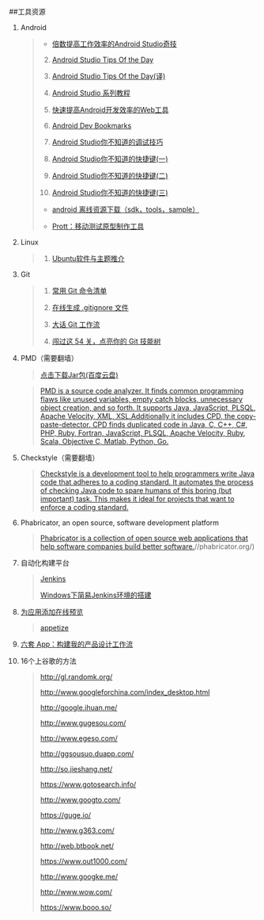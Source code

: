 ##工具资源

1. Android

	>* [倍数提高工作效率的Android Studio奇技](http://zlv.me/posts/2015/07/13/14_android-studio-tips/)
	>
	>2. [Android Studio Tips Of the Day](http://www.developerphil.com/android-studio-tips-of-the-day-roundup-1/)
	>
	>3. [Android Studio Tips Of the Day(译)](http://blog.csdn.net/growth58/article/details/46729803)
	>
	>4. [Android Studio 系列教程](http://stormzhang.com/posts.html#AndroidStudio)
	>
	>5. [快速提高Android开发效率的Web工具](http://droidyue.com/blog/2014/08/03/great-web-tools-for-android-development/?hmsr=toutiao.io&utm_medium=toutiao.io&utm_source=toutiao.io)
	>
	>6. [Android Dev Bookmarks](http://adb.rocko.xyz/category/%E5%B7%A5%E5%85%B7-%E8%B5%84%E6%BA%90/)
	>
	>7. [Android Studio你不知道的调试技巧](http://tianweishu.com/2015/12/21/android-studio-debug-tips-you-may-not-know/?hmsr=toutiao.io&utm_medium=toutiao.io&utm_source=toutiao.io)
	>
	>8. [Android Studio你不知道的快捷键(一)](http://www.tianweishu.com/2015/12/11/shortcut-of-android-studio-you-may-not-know/)
	>
	>9. [Android Studio你不知道的快捷键(二)](http://www.tianweishu.com/2015/12/12/shortcut-of-android-studio-you-may-not-know-2/)
	>
	>10. [Android Studio你不知道的快捷键(三)](http://tianweishu.com/2015/12/17/shortcut-of-android-studio-you-may-not-know-3/)
	>
	>* [android 离线资源下载（sdk，tools，sample）](https://dl.google.com/android/repository/repository-11.xml)
	>
	>* [Prott：移动测试原型制作工具](http://hao.jobbole.com/prott/)


2. Linux
	
	>1. [Ubuntu软件与主题推介](http://www.jianshu.com/p/617e4388d814)

3. Git

	>1. [常用 Git 命令清单](http://www.ruanyifeng.com/blog/2015/12/git-cheat-sheet.html)
	>
	>2. [在线生成 .gitignore 文件](https://www.gitignore.io/)
	>
	>3. [大话 Git 工作流](https://blog.coding.net/blog/git-workflow)
	>
	>4. [闯过这 54 关，点亮你的 Git 技能树](http://segmentfault.com/a/1190000004222489)
	>

4. PMD（需要翻墙）

	>[点击下载Jar包(百度云盘)](http://pan.baidu.com/s/1sjzhmGX)

	>[PMD is a source code analyzer. It finds common programming flaws like unused variables, empty catch blocks, unnecessary object creation, and so forth. It supports Java, JavaScript, PLSQL, Apache Velocity, XML, XSL.Additionally it includes CPD, the copy-paste-detector. CPD finds duplicated code in Java, C, C++, C#, PHP, Ruby, Fortran, JavaScript, PLSQL, Apache Velocity, Ruby, Scala, Objective C, Matlab, Python, Go.](https://pmd.github.io/)



5. Checkstyle（需要翻墙）

	>[Checkstyle is a development tool to help programmers write Java code that adheres to a coding standard. It automates the process of checking Java code to spare humans of this boring (but important) task. This makes it ideal for projects that want to enforce a coding standard.](http://checkstyle.sourceforge.net/)



6. Phabricator, an open source, software development platform

	>[Phabricator is a collection of open source web applications that help software companies build better software.](http://phabricator.org/)//phabricator.org/)

7. 自动化构建平台
 
	>[Jenkins](http://jenkins-ci.org/)
	>
	>[Windows下简易Jenkins环境的搭建](http://www.jianshu.com/p/1081a39af9a9)


8. [为应用添加在线预览](https://appetize.io/)

	>[appetize](https://appetize.io/)

9. [六套 App：构建我的产品设计工作流](http://www.jianshu.com/p/557af25ce801)

9. 16个上谷歌的方法

	>http://gl.randomk.org/
	>
	>http://www.googleforchina.com/index_desktop.html
	>
	>http://google.ihuan.me/
	>
	>http://www.gugesou.com/
	>
	>http://www.egeso.com/
	>
	>http://ggsousuo.duapp.com/
	>
	>http://so.jieshang.net/
	>
	>https://www.gotosearch.info/
	>
	>http://www.googto.com/
	>
	>https://guge.io/
	>
	>http://www.g363.com/
	>
	>http://web.btbook.net/
	>
	>https://www.out1000.com/
	>
	>http://www.googke.me/
	>
	>http://www.wow.com/
	>
	>https://www.booo.so/